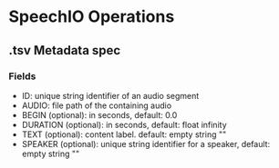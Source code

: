 # SpeechIO Operations

## .tsv Metadata spec
### Fields
- ID: unique string identifier of an audio segment
- AUDIO: file path of the containing audio
- BEGIN (optional): in seconds, default: 0.0
- DURATION (optional): in seconds, default: float infinity
- TEXT (optional): content label. default: empty string ""
- SPEAKER (optional): unique string identifier for a speaker, default: empty string ""

